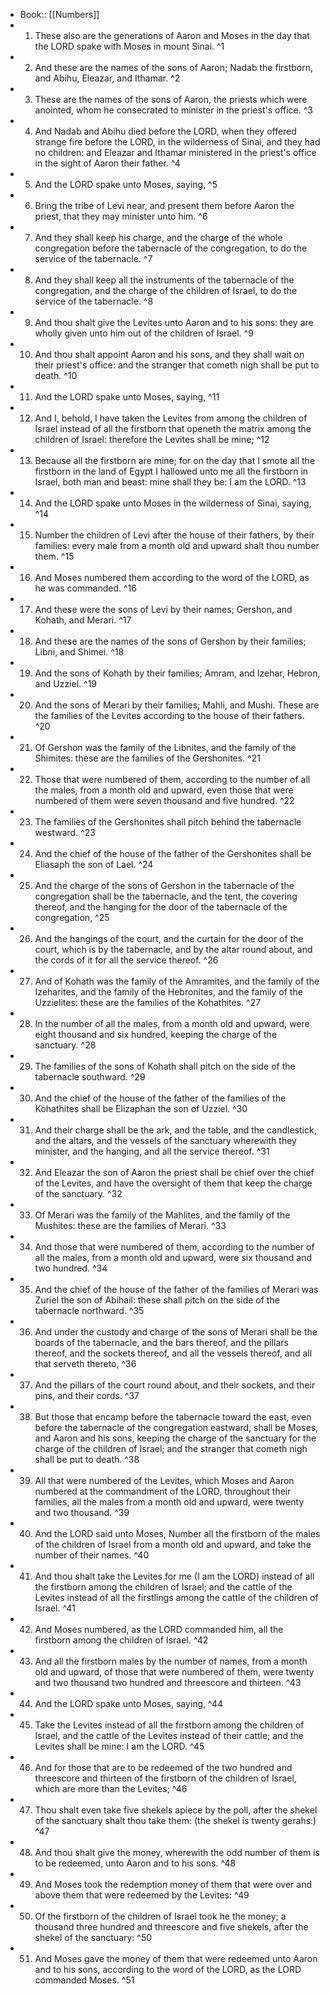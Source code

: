- Book:: [[Numbers]]
- 1. These also are the generations of Aaron and Moses in the day that the LORD spake with Moses in mount Sinai. ^1
- 2. And these are the names of the sons of Aaron; Nadab the firstborn, and Abihu, Eleazar, and Ithamar. ^2
- 3. These are the names of the sons of Aaron, the priests which were anointed, whom he consecrated to minister in the priest's office. ^3
- 4. And Nadab and Abihu died before the LORD, when they offered strange fire before the LORD, in the wilderness of Sinai, and they had no children: and Eleazar and Ithamar ministered in the priest's office in the sight of Aaron their father. ^4
- 5. And the LORD spake unto Moses, saying, ^5
- 6. Bring the tribe of Levi near, and present them before Aaron the priest, that they may minister unto him. ^6
- 7. And they shall keep his charge, and the charge of the whole congregation before the tabernacle of the congregation, to do the service of the tabernacle. ^7
- 8. And they shall keep all the instruments of the tabernacle of the congregation, and the charge of the children of Israel, to do the service of the tabernacle. ^8
- 9. And thou shalt give the Levites unto Aaron and to his sons: they are wholly given unto him out of the children of Israel. ^9
- 10. And thou shalt appoint Aaron and his sons, and they shall wait on their priest's office: and the stranger that cometh nigh shall be put to death. ^10
- 11. And the LORD spake unto Moses, saying, ^11
- 12. And I, behold, I have taken the Levites from among the children of Israel instead of all the firstborn that openeth the matrix among the children of Israel: therefore the Levites shall be mine; ^12
- 13. Because all the firstborn are mine; for on the day that I smote all the firstborn in the land of Egypt I hallowed unto me all the firstborn in Israel, both man and beast: mine shall they be: I am the LORD. ^13
- 14. And the LORD spake unto Moses in the wilderness of Sinai, saying, ^14
- 15. Number the children of Levi after the house of their fathers, by their families: every male from a month old and upward shalt thou number them. ^15
- 16. And Moses numbered them according to the word of the LORD, as he was commanded. ^16
- 17. And these were the sons of Levi by their names; Gershon, and Kohath, and Merari. ^17
- 18. And these are the names of the sons of Gershon by their families; Libni, and Shimei. ^18
- 19. And the sons of Kohath by their families; Amram, and Izehar, Hebron, and Uzziel. ^19
- 20. And the sons of Merari by their families; Mahli, and Mushi. These are the families of the Levites according to the house of their fathers. ^20
- 21. Of Gershon was the family of the Libnites, and the family of the Shimites: these are the families of the Gershonites. ^21
- 22. Those that were numbered of them, according to the number of all the males, from a month old and upward, even those that were numbered of them were seven thousand and five hundred. ^22
- 23. The families of the Gershonites shall pitch behind the tabernacle westward. ^23
- 24. And the chief of the house of the father of the Gershonites shall be Eliasaph the son of Lael. ^24
- 25. And the charge of the sons of Gershon in the tabernacle of the congregation shall be the tabernacle, and the tent, the covering thereof, and the hanging for the door of the tabernacle of the congregation, ^25
- 26. And the hangings of the court, and the curtain for the door of the court, which is by the tabernacle, and by the altar round about, and the cords of it for all the service thereof. ^26
- 27. And of Kohath was the family of the Amramites, and the family of the Izeharites, and the family of the Hebronites, and the family of the Uzzielites: these are the families of the Kohathites. ^27
- 28. In the number of all the males, from a month old and upward, were eight thousand and six hundred, keeping the charge of the sanctuary. ^28
- 29. The families of the sons of Kohath shall pitch on the side of the tabernacle southward. ^29
- 30. And the chief of the house of the father of the families of the Kohathites shall be Elizaphan the son of Uzziel. ^30
- 31. And their charge shall be the ark, and the table, and the candlestick, and the altars, and the vessels of the sanctuary wherewith they minister, and the hanging, and all the service thereof. ^31
- 32. And Eleazar the son of Aaron the priest shall be chief over the chief of the Levites, and have the oversight of them that keep the charge of the sanctuary. ^32
- 33. Of Merari was the family of the Mahlites, and the family of the Mushites: these are the families of Merari. ^33
- 34. And those that were numbered of them, according to the number of all the males, from a month old and upward, were six thousand and two hundred. ^34
- 35. And the chief of the house of the father of the families of Merari was Zuriel the son of Abihail: these shall pitch on the side of the tabernacle northward. ^35
- 36. And under the custody and charge of the sons of Merari shall be the boards of the tabernacle, and the bars thereof, and the pillars thereof, and the sockets thereof, and all the vessels thereof, and all that serveth thereto, ^36
- 37. And the pillars of the court round about, and their sockets, and their pins, and their cords. ^37
- 38. But those that encamp before the tabernacle toward the east, even before the tabernacle of the congregation eastward, shall be Moses, and Aaron and his sons, keeping the charge of the sanctuary for the charge of the children of Israel; and the stranger that cometh nigh shall be put to death. ^38
- 39. All that were numbered of the Levites, which Moses and Aaron numbered at the commandment of the LORD, throughout their families, all the males from a month old and upward, were twenty and two thousand. ^39
- 40. And the LORD said unto Moses, Number all the firstborn of the males of the children of Israel from a month old and upward, and take the number of their names. ^40
- 41. And thou shalt take the Levites for me (I am the LORD) instead of all the firstborn among the children of Israel; and the cattle of the Levites instead of all the firstlings among the cattle of the children of Israel. ^41
- 42. And Moses numbered, as the LORD commanded him, all the firstborn among the children of Israel. ^42
- 43. And all the firstborn males by the number of names, from a month old and upward, of those that were numbered of them, were twenty and two thousand two hundred and threescore and thirteen. ^43
- 44. And the LORD spake unto Moses, saying, ^44
- 45. Take the Levites instead of all the firstborn among the children of Israel, and the cattle of the Levites instead of their cattle; and the Levites shall be mine: I am the LORD. ^45
- 46. And for those that are to be redeemed of the two hundred and threescore and thirteen of the firstborn of the children of Israel, which are more than the Levites; ^46
- 47. Thou shalt even take five shekels apiece by the poll, after the shekel of the sanctuary shalt thou take them: (the shekel is twenty gerahs:) ^47
- 48. And thou shalt give the money, wherewith the odd number of them is to be redeemed, unto Aaron and to his sons. ^48
- 49. And Moses took the redemption money of them that were over and above them that were redeemed by the Levites: ^49
- 50. Of the firstborn of the children of Israel took he the money; a thousand three hundred and threescore and five shekels, after the shekel of the sanctuary: ^50
- 51. And Moses gave the money of them that were redeemed unto Aaron and to his sons, according to the word of the LORD, as the LORD commanded Moses. ^51
